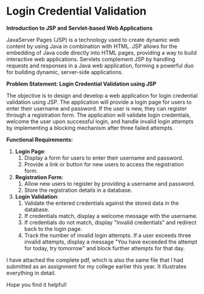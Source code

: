 # Login Credential Validation

**Introduction to JSP and Servlet-based Web Applications**

JavaServer Pages (JSP) is a technology used to create dynamic web content by using Java in combination with HTML. JSP allows for the embedding of Java code directly into HTML pages, providing a way to build interactive web applications. Servlets complement JSP by handling requests and responses in a Java web application, forming a powerful duo for building dynamic, server-side applications.

**Problem Statement: Login Credential Validation using JSP**

The objective is to design and develop a web application for login credential validation using JSP. The application will provide a login page for users to enter their username and password. If the user is new, they can register through a registration form. The application will validate login credentials, welcome the user upon successful login, and handle invalid login attempts by implementing a blocking mechanism after three failed attempts.

**Functional Requirements:**

1. **Login Page**:
   1. Display a form for users to enter their username and password.
   1. Provide a link or button for new users to access the registration form.
1. **Registration Form**:
   1. Allow new users to register by providing a username and password.
   1. Store the registration details in a database.
1. **Login Validation**:
   1. Validate the entered credentials against the stored data in the database.
   1. If credentials match, display a welcome message with the username.
   1. If credentials do not match, display "Invalid credentials" and redirect back to the login page.
   1. Track the number of invalid login attempts. If a user exceeds three invalid attempts, display a message "You have exceeded the attempt for today, try tomorrow" and block further attempts for that day.

I have attached the complete pdf, which is also the same file that I had submitted as an assignment for my college earlier this year. It illustrates everything in detail.

Hope you find it helpful!

